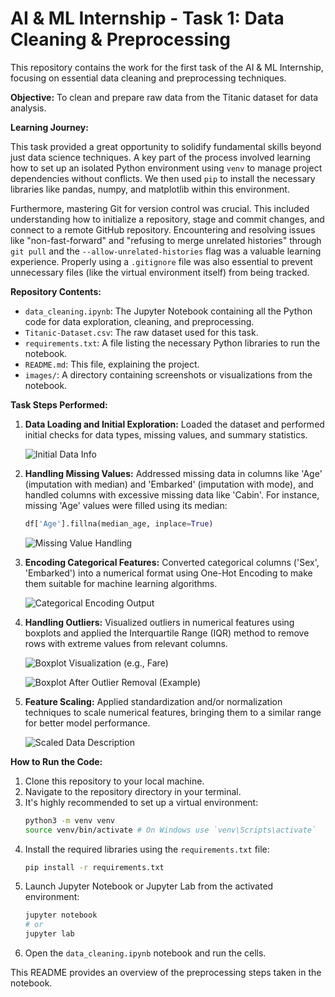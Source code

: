 # AI & ML Internship - Task 1: Data Cleaning & Preprocessing

This repository contains the work for the first task of the AI & ML Internship, focusing on essential data cleaning and preprocessing techniques.

**Objective:** To clean and prepare raw data from the Titanic dataset for data analysis.

**Learning Journey:**

This task provided a great opportunity to solidify fundamental skills beyond just data science techniques. A key part of the process involved learning how to set up an isolated Python environment using `venv` to manage project dependencies without conflicts. We then used `pip` to install the necessary libraries like pandas, numpy, and matplotlib within this environment.

Furthermore, mastering Git for version control was crucial. This included understanding how to initialize a repository, stage and commit changes, and connect to a remote GitHub repository. Encountering and resolving issues like "non-fast-forward" and "refusing to merge unrelated histories" through `git pull` and the `--allow-unrelated-histories` flag was a valuable learning experience. Properly using a `.gitignore` file was also essential to prevent unnecessary files (like the virtual environment itself) from being tracked.

**Repository Contents:**

* `data_cleaning.ipynb`: The Jupyter Notebook containing all the Python code for data exploration, cleaning, and preprocessing.
* `Titanic-Dataset.csv`: The raw dataset used for this task.
* `requirements.txt`: A file listing the necessary Python libraries to run the notebook.
* `README.md`: This file, explaining the project.
* `images/`: A directory containing screenshots or visualizations from the notebook.

**Task Steps Performed:**

1.  **Data Loading and Initial Exploration:** Loaded the dataset and performed initial checks for data types, missing values, and summary statistics.

    ![Initial Data Info](images/1.jpeg)

2.  **Handling Missing Values:** Addressed missing data in columns like 'Age' (imputation with median) and 'Embarked' (imputation with mode), and handled columns with excessive missing data like 'Cabin'. For instance, missing 'Age' values were filled using its median:

    ```python
    df['Age'].fillna(median_age, inplace=True)
    ```

    ![Missing Value Handling](images/2.jpeg)

3.  **Encoding Categorical Features:** Converted categorical columns ('Sex', 'Embarked') into a numerical format using One-Hot Encoding to make them suitable for machine learning algorithms.

    ![Categorical Encoding Output](images/3.jpeg)

4.  **Handling Outliers:** Visualized outliers in numerical features using boxplots and applied the Interquartile Range (IQR) method to remove rows with extreme values from relevant columns.

    ![Boxplot Visualization (e.g., Fare)](images/4.jpeg)

    ![Boxplot After Outlier Removal (Example)](images/5.jpeg)

5.  **Feature Scaling:** Applied standardization and/or normalization techniques to scale numerical features, bringing them to a similar range for better model performance.

    ![Scaled Data Description](images/6.jpeg)

**How to Run the Code:**

1.  Clone this repository to your local machine.
2.  Navigate to the repository directory in your terminal.
3.  It's highly recommended to set up a virtual environment:
    ```bash
    python3 -m venv venv
    source venv/bin/activate # On Windows use `venv\Scripts\activate`
    ```
4.  Install the required libraries using the `requirements.txt` file:
    ```bash
    pip install -r requirements.txt
    ```
5.  Launch Jupyter Notebook or Jupyter Lab from the activated environment:
    ```bash
    jupyter notebook
    # or
    jupyter lab
    ```
6.  Open the `data_cleaning.ipynb` notebook and run the cells.

This README provides an overview of the preprocessing steps taken in the notebook.
